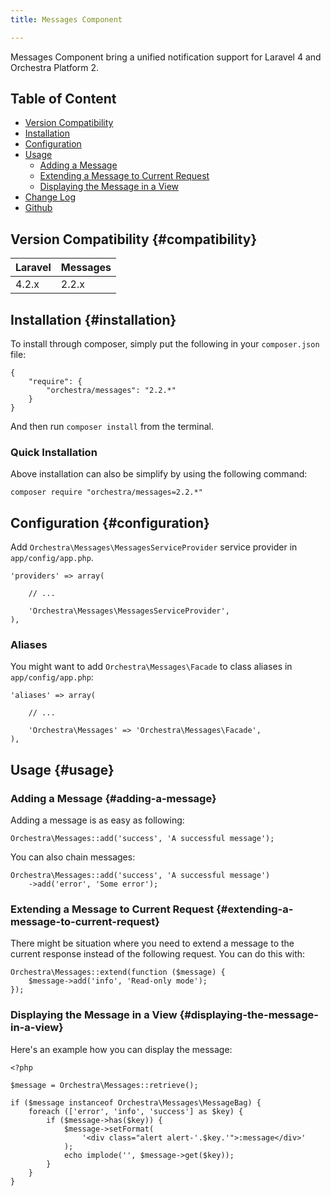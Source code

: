 ```yaml
---
title: Messages Component

---
```


Messages Component bring a unified notification support for Laravel 4 and Orchestra Platform 2.

## Table of Content

* [Version Compatibility](#compatibility)
* [Installation](#installation)
* [Configuration](#configuration)
* [Usage](#usage)
  - [Adding a Message](#adding-a-message)
  - [Extending a Message to Current Request](#extending-a-message-to-current-request)
  - [Displaying the Message in a View](#displaying-the-message-in-a-view)
* [Change Log](http://orchestraplatform.com/docs/latest/components/messages/changes#v2-3)
* [Github](https://github.com/orchestral/messages)

## Version Compatibility {#compatibility}

Laravel    | Messages
:----------|:----------
 4.2.x     | 2.2.x

## Installation {#installation}

To install through composer, simply put the following in your `composer.json` file:

    {
        "require": {
            "orchestra/messages": "2.2.*"
        }
    }

And then run `composer install` from the terminal.

### Quick Installation

Above installation can also be simplify by using the following command:

    composer require "orchestra/messages=2.2.*"

## Configuration {#configuration}

Add `Orchestra\Messages\MessagesServiceProvider` service provider in `app/config/app.php`.

    'providers' => array(

        // ...

        'Orchestra\Messages\MessagesServiceProvider',
    ),

### Aliases

You might want to add `Orchestra\Messages\Facade` to class aliases in `app/config/app.php`:

    'aliases' => array(

        // ...

        'Orchestra\Messages' => 'Orchestra\Messages\Facade',
    ),

## Usage {#usage}

### Adding a Message {#adding-a-message}

Adding a message is as easy as following:

    Orchestra\Messages::add('success', 'A successful message');

You can also chain messages:

    Orchestra\Messages::add('success', 'A successful message')
        ->add('error', 'Some error');

### Extending a Message to Current Request {#extending-a-message-to-current-request}

There might be situation where you need to extend a message to the current response instead of the following request. You can do this with:

    Orchestra\Messages::extend(function ($message) {
        $message->add('info', 'Read-only mode');
    });

### Displaying the Message in a View {#displaying-the-message-in-a-view}

Here's an example how you can display the message:

    <?php

    $message = Orchestra\Messages::retrieve();

    if ($message instanceof Orchestra\Messages\MessageBag) {
        foreach (['error', 'info', 'success'] as $key) {
            if ($message->has($key)) {
                $message->setFormat(
                    '<div class="alert alert-'.$key.'">:message</div>'
                );
                echo implode('', $message->get($key));
            }
        }
    }
